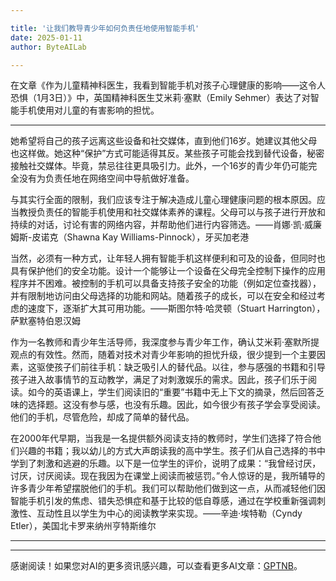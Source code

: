 ```yaml
---

title: '让我们教导青少年如何负责任地使用智能手机'
date: 2025-01-11
author: ByteAILab

---
```


在文章《作为儿童精神科医生，我看到智能手机对孩子心理健康的影响——这令人恐惧（1月3日）》中，英国精神科医生艾米莉·塞默（Emily Sehmer）表达了对智能手机使用对儿童的有害影响的担忧。

---
她希望将自己的孩子远离这些设备和社交媒体，直到他们16岁。她建议其他父母也这样做。她这种“保护”方式可能适得其反。某些孩子可能会找到替代设备，秘密接触社交媒体。毕竟，禁忌往往更具吸引力。此外，一个16岁的青少年仍可能完全没有为负责任地在网络空间中导航做好准备。

与其实行全面的限制，我们应该专注于解决造成儿童心理健康问题的根本原因。应当教授负责任的智能手机使用和社交媒体素养的课程。父母可以与孩子进行开放和持续的对话，讨论有害的网络内容，并帮助他们进行内容筛选。——肖娜·凯·威廉姆斯-皮诺克（Shawna Kay Williams-Pinnock），牙买加老港

当然，必须有一种方式，让年轻人拥有智能手机这样便利和可及的设备，但同时也具有保护他们的安全功能。设计一个能够让一个设备在父母完全控制下操作的应用程序并不困难。被控制的手机可以具备支持孩子安全的功能（例如定位查找器），并有限制地访问由父母选择的功能和网站。随着孩子的成长，可以在安全和经过考虑的速度下，逐渐扩大其可用功能。——斯图尔特·哈灵顿（Stuart Harrington），萨默塞特伯恩汉姆

作为一名教师和青少年生活导师，我深度参与青少年工作，确认艾米莉·塞默所提观点的有效性。然而，随着对技术对青少年影响的担忧升级，很少提到一个主要因素，这驱使孩子们前往手机：缺乏吸引人的替代品。以往，参与感强的书籍和引导孩子进入故事情节的互动教学，满足了对刺激娱乐的需求。因此，孩子们乐于阅读。如今的英语课上，学生们阅读旧的“重要”书籍中无上下文的摘录，然后回答乏味的选择题。这没有参与感，也没有乐趣。因此，如今很少有孩子学会享受阅读。他们的手机，尽管危险，却成了简单的替代品。

在2000年代早期，当我是一名提供额外阅读支持的教师时，学生们选择了符合他们兴趣的书籍；我以幼儿的方式大声朗读我的高中学生。孩子们从自己选择的书中学到了刺激和逃避的乐趣。以下是一位学生的评价，说明了成果：“我曾经讨厌，讨厌，讨厌阅读。现在我因为在课堂上阅读而被惩罚。”令人惊讶的是，我所辅导的许多青少年希望摆脱他们的手机。我们可以帮助他们做到这一点，从而减轻他们因智能手机引发的焦虑、错失恐惧症和基于比较的低自尊感，通过在学校重新强调刺激性、互动性且以学生为中心的阅读教学来实现。——辛迪·埃特勒（Cyndy Etler），美国北卡罗来纳州亨特斯维尔

---
---
感谢阅读！如果您对AI的更多资讯感兴趣，可以查看更多AI文章：[GPTNB](https://gptnb.com)。